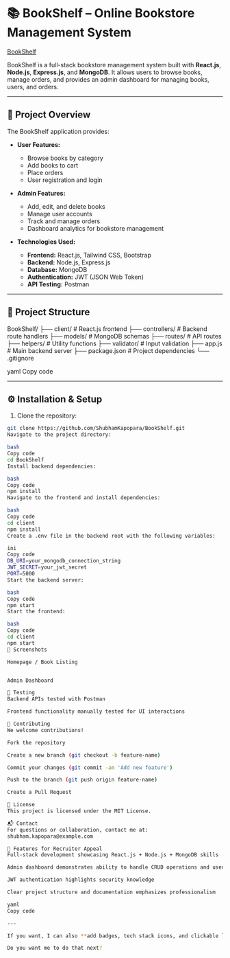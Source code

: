# 📚 BookShelf – Online Bookstore Management System

[BookShelf](https://frontend2-one.vercel.app/)  

BookShelf is a full-stack bookstore management system built with **React.js**, **Node.js**, **Express.js**, and **MongoDB**. It allows users to browse books, manage orders, and provides an admin dashboard for managing books, users, and orders.

---

## 🚀 Project Overview

The BookShelf application provides:

- **User Features:**
  - Browse books by category
  - Add books to cart
  - Place orders
  - User registration and login

- **Admin Features:**
  - Add, edit, and delete books
  - Manage user accounts
  - Track and manage orders
  - Dashboard analytics for bookstore management

- **Technologies Used:**
  - **Frontend:** React.js, Tailwind CSS, Bootstrap
  - **Backend:** Node.js, Express.js
  - **Database:** MongoDB
  - **Authentication:** JWT (JSON Web Token)
  - **API Testing:** Postman

---

## 📂 Project Structure

BookShelf/
├── client/ # React.js frontend
├── controllers/ # Backend route handlers
├── models/ # MongoDB schemas
├── routes/ # API routes
├── helpers/ # Utility functions
├── validator/ # Input validation
├── app.js # Main backend server
├── package.json # Project dependencies
└── .gitignore

yaml
Copy code

---

## ⚙️ Installation & Setup

1. Clone the repository:

```bash
git clone https://github.com/ShubhamKapopara/BookShelf.git
Navigate to the project directory:

bash
Copy code
cd BookShelf
Install backend dependencies:

bash
Copy code
npm install
Navigate to the frontend and install dependencies:

bash
Copy code
cd client
npm install
Create a .env file in the backend root with the following variables:

ini
Copy code
DB_URI=your_mongodb_connection_string
JWT_SECRET=your_jwt_secret
PORT=5000
Start the backend server:

bash
Copy code
npm start
Start the frontend:

bash
Copy code
cd client
npm start
📸 Screenshots

Homepage / Book Listing


Admin Dashboard

🧪 Testing
Backend APIs tested with Postman

Frontend functionality manually tested for UI interactions

🤝 Contributing
We welcome contributions!

Fork the repository

Create a new branch (git checkout -b feature-name)

Commit your changes (git commit -am 'Add new feature')

Push to the branch (git push origin feature-name)

Create a Pull Request

📄 License
This project is licensed under the MIT License.

📬 Contact
For questions or collaboration, contact me at:
shubham.kapopara@example.com

🌟 Features for Recruiter Appeal
Full-stack development showcasing React.js + Node.js + MongoDB skills

Admin dashboard demonstrates ability to handle CRUD operations and user management

JWT authentication highlights security knowledge

Clear project structure and documentation emphasizes professionalism

yaml
Copy code

---

If you want, I can also **add badges, tech stack icons, and clickable links** to make this README **look visually professional and recruiter-friendly** on GitHub.  

Do you want me to do that next?






